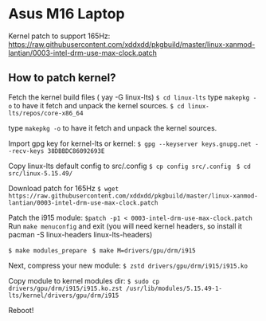 # Asus M16 Laptop

Kernel patch to support 165Hz:
https://raw.githubusercontent.com/xddxdd/pkgbuild/master/linux-xanmod-lantian/0003-intel-drm-use-max-clock.patch

## How to patch kernel?

Fetch the kernel build files ( yay -G linux-lts)
`$ cd linux-lts`
type `makepkg -o` to have it fetch and unpack the kernel sources.
`$ cd linux-lts/repos/core-x86_64`


type `makepkg -o` to have it fetch and unpack the kernel sources. 

Import gpg key for kernel-lts or kernel:
`$ gpg --keyserver keys.gnupg.net --recv-keys 38DBBDC86092693E`


Copy linux-lts default config to src/.config
`$ cp config src/.config `
`$ cd src/linux-5.15.49/ `
 
Download patch for 165Hz
`$ wget https://raw.githubusercontent.com/xddxdd/pkgbuild/master/linux-xanmod-lantian/0003-intel-drm-use-max-clock.patch`

Patch the i915 module:
`$patch -p1 < 0003-intel-drm-use-max-clock.patch`
Run `make menuconfig` and exit  (you will need kernel headers, so install it pacman -S linux-headers linux-lts-headers)

`$ make modules_prepare `
`$ make M=drivers/gpu/drm/i915`

Next, compress your new module:
`$ zstd drivers/gpu/drm/i915/i915.ko`

Copy module to kernel modules dir:
`$ sudo cp drivers/gpu/drm/i915/i915.ko.zst /usr/lib/modules/5.15.49-1-lts/kernel/drivers/gpu/drm/i915`

Reboot!
